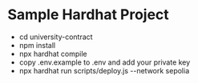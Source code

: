# Sample Hardhat Project
 
- cd university-contract
- npm install
- npx hardhat compile
- copy .env.example to .env and add your private key
- npx hardhat run scripts/deploy.js --network sepolia